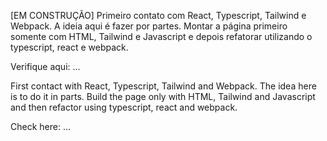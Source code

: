 [EM CONSTRUÇÃO]
Primeiro contato com React, Typescript, Tailwind e Webpack.
A ideia aqui é fazer por partes. Montar a página primeiro somente com HTML, Tailwind e Javascript e depois refatorar utilizando o typescript, react e webpack.

Verifique aqui: ...

First contact with React, Typescript, Tailwind and Webpack.
The idea here is to do it in parts. Build the page only with HTML, Tailwind and Javascript and then refactor using typescript, react and webpack.

Check here: ...
